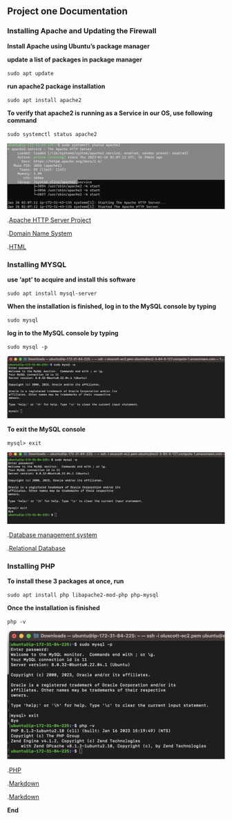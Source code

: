 ## **Project one Documentation**


### **Installing Apache and Updating the Firewall**

**Install Apache using Ubuntu’s package manager**


**update a list of packages in package manager**

`sudo apt update`

**run apache2 package installation**

`sudo apt install apache2`

**To verify that apache2 is running as a Service in our OS, use following command**

`sudo systemctl status apache2`


![Apache Status](./Images/Confirmation_of_apache_status.png)



.[Apache HTTP Server Project](https://httpd.apache.org/)

.[Domain Name System](https://en.wikipedia.org/wiki/Domain_Name_System)

.[HTML](https://en.wikipedia.org/wiki/HTML)


### **Installing MYSQL**

**use ‘apt’ to acquire and install this software**

`sudo apt install mysql-server`

**When the installation is finished, log in to the MySQL console by typing**

`sudo mysql`

**log in to the MySQL console by typing**

`sudo mysql -p`

![mysql status](./Images/mysql_status.png)


**To exit the MySQL console**

`mysql> exit`

![mysql exit](./Images/Mysql_exit.png)


.[Database management system](https://en.wikipedia.org/wiki/Database#Database_management_system)

.[Relational Database](https://en.wikipedia.org/wiki/Relational_database)


### **Installing PHP**

**To install these 3 packages at once, run**

`sudo apt install php libapache2-mod-php php-mysql`

**Once the installation is finished**

`php -v`

![Php Status](./Images/Php.png)


.[PHP](https://www.php.net/)

.[Markdown](https://www.markdownguide.org/cheat-sheet/)

.[Markdown](https://learn.microsoft.com/en-us/contribute/markdown-reference)

**End**